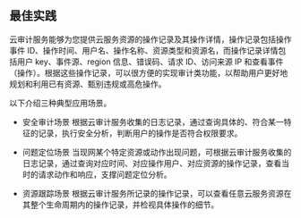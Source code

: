 ## 最佳实践


云审计服务能够为您提供云服务资源的操作记录及其操作详情，操作记录包括操作事件 ID、操作时间、用户名、操作名称、资源类型和资源名，而操作记录详情包括用户 key、事件源、region 信息、错误码、请求 ID、访问来源 IP 和查看事件（操作）。根据这些操作记录，可以很方便的实现审计类功能，以帮助用户更好地规划和利用已有资源、甄别违规或高危操作。

以下介绍三种典型应用场景。
- 安全审计场景
根据云审计服务收集的日志记录，通过查询具体的、符合某一特征的记录，执行安全分析，判断用户的操作是否符合权限要求。

- 问题定位场景
当现网某个特定资源或动作出现问题，可根据云审计服务收集的日志记录，通过查询对应时间、对应操作用户、对应资源的操作记录，查看当时的请求动作和响应，支撑问题定位分析。

- 资源跟踪场景
根据云审计服务所记录的操作记录，可以查看任意云服务资源在其整个生命周期内的操作记录，并检视具体操作的细节。


